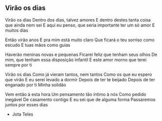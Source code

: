 ## Virão os dias

Virão os dias
Dentro dos dias, talvez amores
E dentro destes tanta coisa que ainda nem sei
E aqui eu penso, que seria importante ter um só amor
E muitos dias

Então virão anos
E pra mim está muito claro
Que ficará o teu sorriso como escudo
E tuas mãos como guias

Haverão meninas novas e pequenas
Ficarei feliz que tenham seus olhos
De mim, que tenham essa disposição infantil
E este amor morno que terei sempre por ti

Virão os dias
Como já vieram tantos, nem tantos
Como os que eu espero que virão
E eu serei levado a dormir
Depois de ter te beijado
Depois de ter enganado por ti
Minha solidão

Vem então à esta hora
Um pensamento tão íntimo à nós
Como pedido inegável
De casamento contigo
E eu sei que de alguma forma
Passaremos juntos por esses dias

- Jota Teles